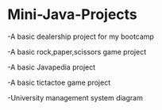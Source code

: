 # Mini-Java-Projects

-A basic dealership project for my bootcamp

-A basic rock,paper,scissors game project

-A basic Javapedia project

-A basic tictactoe game project

-University management system diagram
